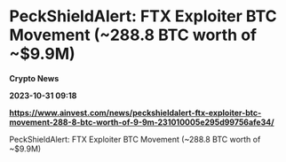 # PeckShieldAlert: FTX Exploiter BTC Movement (~288.8 BTC worth of ~$9.9M)
**Crypto News**

**2023-10-31 09:18**

**https://www.ainvest.com/news/peckshieldalert-ftx-exploiter-btc-movement-288-8-btc-worth-of-9-9m-231010005e295d99756afe34/**

PeckShieldAlert: FTX Exploiter BTC Movement (~288.8 BTC worth of ~$9.9M)